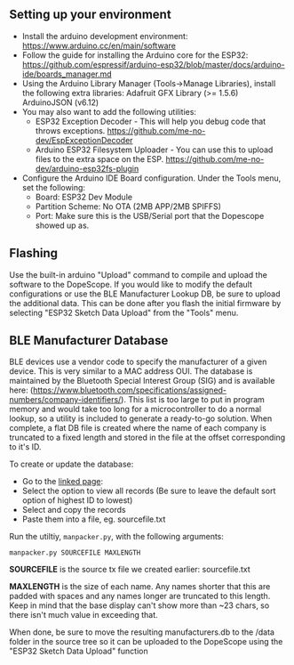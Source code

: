 ## Setting up your environment
- Install the arduino development environment:
https://www.arduino.cc/en/main/software
- Follow the guide for installing the Arduino core for the ESP32:
https://github.com/espressif/arduino-esp32/blob/master/docs/arduino-ide/boards_manager.md
- Using the Arduino Library Manager (Tools->Manage Libraries), install the following extra libraries:
Adafruit GFX Library (>= 1.5.6)
ArduinoJSON (v6.12)
- You may also want to add the following utilities:
    - ESP32 Exception Decoder - This will help you debug code that throws exceptions.  https://github.com/me-no-dev/EspExceptionDecoder
    - Arduino ESP32 Filesystem Uploader - You can use this to upload files to the extra space on the ESP.  https://github.com/me-no-dev/arduino-esp32fs-plugin
- Configure the Arduino IDE Board configuration.  Under the Tools menu, set the following:
    - Board: ESP32 Dev Module
    - Partition Scheme: No OTA (2MB APP/2MB SPIFFS)
    - Port: Make sure this is the USB/Serial port that the Dopescope showed up as.

## Flashing ##
Use the built-in arduino "Upload" command to compile and upload the software to the DopeScope.  If you would like to modify the default configurations or use the BLE Manufacturer Lookup DB, be sure to upload the additional data.  This can be done after you flash the initial firmware by selecting "ESP32 Sketch Data Upload" from the "Tools" menu.

## BLE Manufacturer Database ##
BLE devices use a vendor code to specify the manufacturer of a given device.  This is very similar to a MAC address OUI.  The database is maintained by the Bluetooth Special Interest Group (SIG) and is available here: (https://www.bluetooth.com/specifications/assigned-numbers/company-identifiers/).
This list is too large to put in program memory and would take too long for a microcontroller to do a normal lookup, so a utility is included to generate a ready-to-go solution.  When complete, a flat DB file is created where the name of each company is truncated to a fixed length and stored in the file at the offset corresponding to it's ID.

To create or update the database:

- Go to the [linked page](https://www.bluetooth.com/specifications/assigned-numbers/company-identifiers/):
- Select the option to view all records (Be sure to leave the default sort option of highest ID to lowest)
- Select and copy the records
- Paste them into a file, eg. sourcefile.txt

Run the utiltiy, `manpacker.py`, with the following arguments:

`manpacker.py SOURCEFILE MAXLENGTH`

**SOURCEFILE** is the source tx file we created earlier: sourcefile.txt

**MAXLENGTH** is the size of each name.  Any names shorter that this are padded with spaces and any names longer are truncated to this length.  Keep in mind that the base display can't show more than ~23 chars, so there isn't much value in exceeding that.

When done, be sure to move the resulting manufacturers.db to the /data folder in the source tree so it can be uploaded to the DopeScope using the "ESP32 Sketch Data Upload" function
